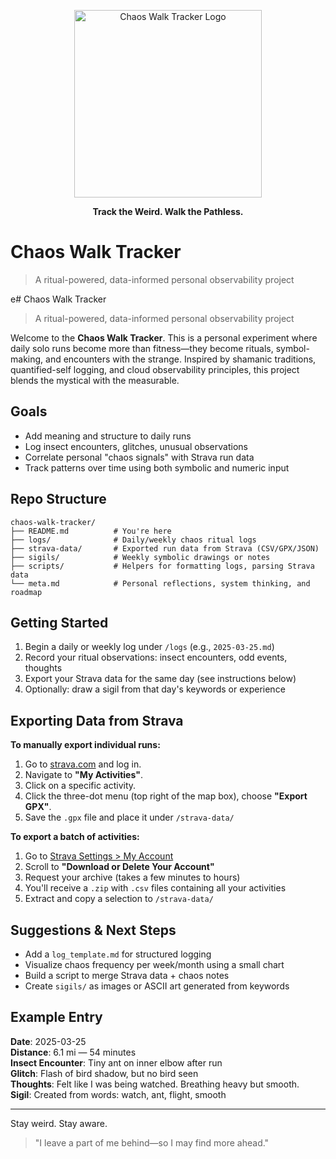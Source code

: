 <p align="center">
  <img src="https://github.com/gazibo-Pixel/chaos-walk-tracker/raw/main/ChatGPT Image Mar 25, 2025, 10_20_27 PM" alt="Chaos Walk Tracker Logo" width="300"/>
</p>

<p align="center"><strong>Track the Weird. Walk the Pathless.</strong></p>

# Chaos Walk Tracker

> A ritual-powered, data-informed personal observability project

e# Chaos Walk Tracker

> A ritual-powered, data-informed personal observability project

Welcome to the **Chaos Walk Tracker**. This is a personal experiment where daily solo runs become more than fitness—they become rituals, symbol-making, and encounters with the strange. Inspired by shamanic traditions, quantified-self logging, and cloud observability principles, this project blends the mystical with the measurable.

## Goals
- Add meaning and structure to daily runs
- Log insect encounters, glitches, unusual observations
- Correlate personal "chaos signals" with Strava run data
- Track patterns over time using both symbolic and numeric input

## Repo Structure
```
chaos-walk-tracker/
├── README.md          # You're here
├── logs/              # Daily/weekly chaos ritual logs
├── strava-data/       # Exported run data from Strava (CSV/GPX/JSON)
├── sigils/            # Weekly symbolic drawings or notes
├── scripts/           # Helpers for formatting logs, parsing Strava data
└── meta.md            # Personal reflections, system thinking, and roadmap
```

## Getting Started
1. Begin a daily or weekly log under `/logs` (e.g., `2025-03-25.md`)
2. Record your ritual observations: insect encounters, odd events, thoughts
3. Export your Strava data for the same day (see instructions below)
4. Optionally: draw a sigil from that day's keywords or experience

## Exporting Data from Strava
**To manually export individual runs:**
1. Go to [strava.com](https://www.strava.com) and log in.
2. Navigate to **"My Activities"**.
3. Click on a specific activity.
4. Click the three-dot menu (top right of the map box), choose **"Export GPX"**.
5. Save the `.gpx` file and place it under `/strava-data/`

**To export a batch of activities:**
1. Go to [Strava Settings > My Account](https://www.strava.com/settings/profile)
2. Scroll to **"Download or Delete Your Account"**
3. Request your archive (takes a few minutes to hours)
4. You'll receive a `.zip` with `.csv` files containing all your activities
5. Extract and copy a selection to `/strava-data/`

## Suggestions & Next Steps
- Add a `log_template.md` for structured logging
- Visualize chaos frequency per week/month using a small chart
- Build a script to merge Strava data + chaos notes
- Create `sigils/` as images or ASCII art generated from keywords

## Example Entry
**Date**: 2025-03-25  
**Distance**: 6.1 mi — 54 minutes  
**Insect Encounter**: Tiny ant on inner elbow after run  
**Glitch**: Flash of bird shadow, but no bird seen  
**Thoughts**: Felt like I was being watched. Breathing heavy but smooth.  
**Sigil**: Created from words: watch, ant, flight, smooth

---

Stay weird. Stay aware.

> "I leave a part of me behind—so I may find more ahead."
